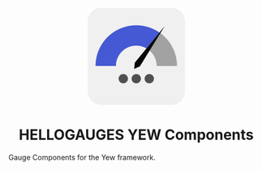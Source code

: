 # 

<div align="center">

[![](./assets/logo192.png)](#top)
# HELLOGAUGES YEW Components
</div>

Gauge Components for the Yew framework.
